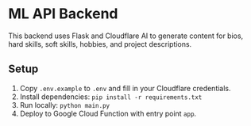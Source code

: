 # ML API Backend

This backend uses Flask and Cloudflare AI to generate content for bios, hard skills, soft skills, hobbies, and project descriptions.

## Setup

1. Copy `.env.example` to `.env` and fill in your Cloudflare credentials.
2. Install dependencies: `pip install -r requirements.txt`
3. Run locally: `python main.py`
4. Deploy to Google Cloud Function with entry point `app`.
